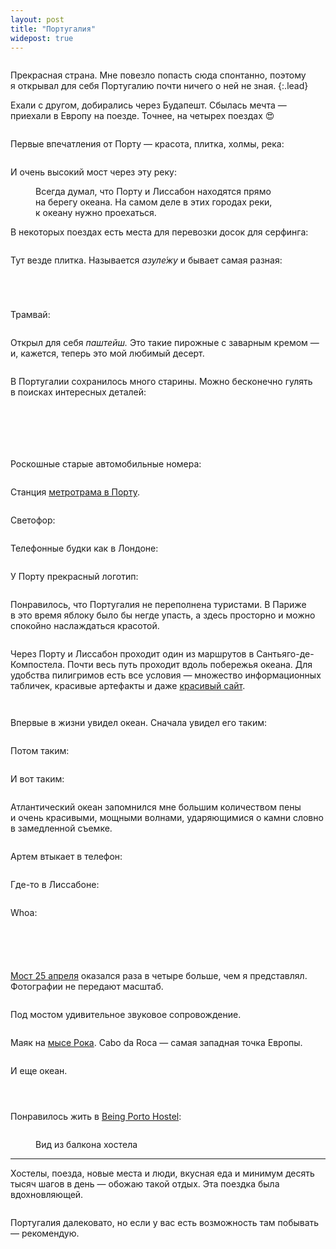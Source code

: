 ```yaml
---
layout: post
title: "Португалия"
widepost: true
---
```


<figure>
  <img src="/i/blog/portugal/DSC08236.jpg" alt="">
</figure>

Прекрасная страна. Мне повезло попасть сюда спонтанно, поэтому я открывал для себя Португалию почти ничего о ней не зная.
{:.lead}

<!-- more -->

Ехали с другом, добирались через Будапешт. Сбылась мечта — приехали в Европу на поезде. Точнее, на четырех поездах 😍

<figure>
  <img src="/i/blog/portugal/DSC08004.jpg" alt="">
</figure>

<!-- <figure>
  <img src="/i/blog/portugal/DSC08105.jpg" alt="">
</figure>
 -->

Первые впечатления от Порту — красота, плитка, холмы, река:

<figure>
  <img src="/i/blog/portugal/DSC08066.jpg" alt="">
</figure>

И очень высокий мост через эту реку:

<figure>
  <img src="/i/blog/portugal/DSC08069.jpg" alt="">
  <figcaption>Всегда думал, что Порту и Лиссабон находятся прямо на берегу океана. На самом деле в этих городах реки, к океану нужно проехаться.</figcaption>
</figure>

В некоторых поездах есть места для перевозки досок для серфинга:

<figure>
  <img src="/i/blog/portugal/DSC08107.jpg" alt="">
</figure>

Тут везде плитка. Называется _азуле́жу_ и бывает самая разная:

<figure>
  <img src="/i/blog/portugal/DSC08099.jpg" alt="">
</figure>

<figure>
  <img src="/i/blog/portugal/DSC08240.jpg" alt="">
</figure>

<figure>
  <img src="/i/blog/portugal/DSC08119.jpg" alt="">
</figure>

<figure>
  <img src="/i/blog/portugal/DSC08142.jpg" alt="">
</figure>

Трамвай:

<figure>
  <img src="/i/blog/portugal/DSC08120.jpg" alt="">
</figure>

Открыл для себя _паштейш._ Это такие пирожные с заварным кремом — и, кажется, теперь это мой любимый десерт.

<figure>
  <img src="/i/blog/portugal/DSC08127.jpg" alt="">
</figure>

<!-- <figure>
  <img src="/i/blog/portugal/DSC08278.jpg" alt="">
</figure> -->

В Португалии сохранилось много старины. Можно бесконечно гулять в поисках интересных деталей:

<figure>
  <img src="/i/blog/portugal/DSC08152.jpg" alt="">
</figure>

<figure>
  <img src="/i/blog/portugal/DSC08140.jpg" alt="">
</figure>

<figure>
  <img src="/i/blog/portugal/IMG_3988.jpg" alt="">
</figure>

<figure>
  <img src="/i/blog/portugal/DSC08235.jpg" alt="">
</figure>

<figure>
  <img src="/i/blog/portugal/DSC08122.jpg" alt="">
</figure>

<figure>
  <img src="/i/blog/portugal/IMG_3812.jpg" alt="">
</figure>

Роскошные старые автомобильные номера:

<figure>
  <img src="/i/blog/portugal/IMG_3589.jpg" alt="">
</figure>

Станция [метротрама в Порту](https://ru.wikipedia.org/wiki/%D0%9C%D0%B5%D1%82%D1%80%D0%BE%D0%BF%D0%BE%D0%BB%D0%B8%D1%82%D0%B5%D0%BD_%D0%9F%D0%BE%D1%80%D1%82%D1%83).

<figure>
  <img src="/i/blog/portugal/DSC08162.jpg" alt="">
</figure>

Светофор:

<figure>
  <img src="/i/blog/portugal/DSC08147.jpg" alt="">
</figure>

<!-- <figure>
  <img src="/i/blog/portugal/DSC08170.jpg" alt="">
</figure> -->

Телефонные будки как в Лондоне:

<figure>
  <img src="/i/blog/portugal/DSC08172.jpg" alt="">
</figure>

У Порту прекрасный логотип:

<figure>
  <img src="/i/blog/portugal/DSC08178.jpg" alt="">
</figure>

Понравилось, что Португалия не переполнена туристами. В Париже в это время яблоку было бы негде упасть, а здесь просторно и можно спокойно наслаждаться красотой.

<figure>
  <img src="/i/blog/portugal/DSC08180.jpg" alt="">
</figure>

Через Порту и Лиссабон проходит один из маршрутов в Сантьяго-де-Компостела. Почти весь путь проходит вдоль побережья океана. Для удобства пилигримов есть все условия — множество информационных табличек, красивые артефакты и даже [красивый сайт](http://www.caminhoportuguesdacosta.com/en).

<figure>
  <img src="/i/blog/portugal/DSC08181.jpg" alt="">
</figure>

<figure>
  <img src="/i/blog/portugal/DSC08184.jpg" alt="">
</figure>

Впервые в жизни увидел океан. Сначала увидел его таким:

<figure>
  <img src="/i/blog/portugal/DSC08192.jpg" alt="">
</figure>

Потом таким:

<figure>
  <img src="/i/blog/portugal/DSC08224.jpg" alt="">
</figure>

И вот таким:

<figure>
  <img src="/i/blog/portugal/DSC08206.jpg" alt="">
</figure>

Атлантический океан запомнился мне большим количеством пены и очень красивыми, мощными волнами, ударяющимися о камни словно в замедленной съемке.

<figure>
  <img src="/i/blog/portugal/DSC08316.jpg" alt="">
</figure>

Артем втыкает в телефон:

<figure>
  <img src="/i/blog/portugal/DSC08202.jpg" alt="">
</figure>

Где-то в Лиссабоне:

<figure>
  <img src="/i/blog/portugal/DSC08229.jpg" alt="">
</figure>

Whoa:

<figure>
  <img src="/i/blog/portugal/DSC08231.jpg" alt="">
</figure>

<figure>
  <img src="/i/blog/portugal/DSC08242.jpg" alt="">
</figure>

<figure>
  <img src="/i/blog/portugal/DSC08245.jpg" alt="">
</figure>

<figure>
  <img src="/i/blog/portugal/DSC08253.jpg" alt="">
</figure>

<figure>
  <img src="/i/blog/portugal/DSC08258.jpg" alt="">
</figure>

[Мост 25 апреля](https://ru.wikipedia.org/wiki/%D0%9C%D0%BE%D1%81%D1%82_%D0%B8%D0%BC%D0%B5%D0%BD%D0%B8_25_%D0%B0%D0%BF%D1%80%D0%B5%D0%BB%D1%8F) оказался раза в четыре больше, чем я представлял. Фотографии не передают масштаб.

<figure>
  <img src="/i/blog/portugal/DSC08271.jpg" alt="">
</figure>

Под мостом удивительное звуковое сопровождение.

<figure>
  <img src="/i/blog/portugal/DSC08274.jpg" alt="">
</figure>

Маяк на [мысе Рока](https://ru.wikipedia.org/wiki/%D0%A0%D0%BE%D0%BA%D0%B0_(%D0%BC%D1%8B%D1%81)). Cabo da Roca — самая западная точка Европы.

<figure>
  <img src="/i/blog/portugal/DSC08294.jpg" alt="">
</figure>

И еще океан.

<figure>
  <img src="/i/blog/portugal/DSC08317.jpg" alt="">
</figure>

<figure>
  <img src="/i/blog/portugal/DSC08321.jpg" alt="">
</figure>

<figure>
  <img src="/i/blog/portugal/DSC08325.jpg" alt="">
</figure>

Понравилось жить в [Being Porto Hostel](http://beingportohostel.com/en/):

<figure>
  <img src="/i/blog/portugal/DSC08331.jpg" alt="">
</figure>

<figure>
  <img src="/i/blog/portugal/DSC08333.jpg" alt="">
  <figcaption>Вид из балкона хостела</figcaption>
</figure>

* * *

Хостелы, поезда, новые места и люди, вкусная еда и минимум десять тысяч шагов в день — обожаю такой отдых. Эта поездка была вдохновляющей.

<figure>
  <img src="/i/blog/portugal/IMG_3847.jpg" alt="">
</figure>

Португалия далековато, но если у вас есть возможность там побывать — рекомендую.
